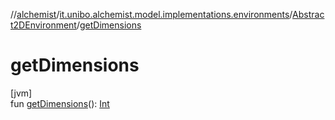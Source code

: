 //[alchemist](../../../index.md)/[it.unibo.alchemist.model.implementations.environments](../index.md)/[Abstract2DEnvironment](index.md)/[getDimensions](get-dimensions.md)

# getDimensions

[jvm]\
fun [getDimensions](get-dimensions.md)(): [Int](https://kotlinlang.org/api/latest/jvm/stdlib/kotlin/-int/index.html)
